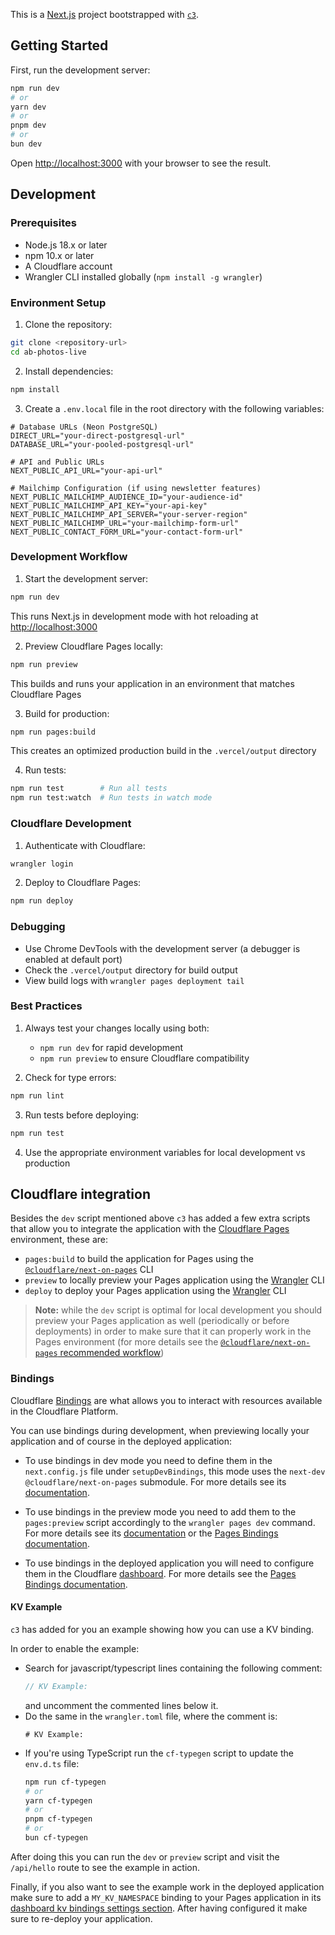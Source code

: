 This is a [Next.js](https://nextjs.org/) project bootstrapped with [`c3`](https://developers.cloudflare.com/pages/get-started/c3).

## Getting Started

First, run the development server:

```bash
npm run dev
# or
yarn dev
# or
pnpm dev
# or
bun dev
```

Open [http://localhost:3000](http://localhost:3000) with your browser to see the result.

## Development

### Prerequisites

- Node.js 18.x or later
- npm 10.x or later
- A Cloudflare account
- Wrangler CLI installed globally (`npm install -g wrangler`)

### Environment Setup

1. Clone the repository:
```bash
git clone <repository-url>
cd ab-photos-live
```

2. Install dependencies:
```bash
npm install
```

3. Create a `.env.local` file in the root directory with the following variables:
```env
# Database URLs (Neon PostgreSQL)
DIRECT_URL="your-direct-postgresql-url"
DATABASE_URL="your-pooled-postgresql-url"

# API and Public URLs
NEXT_PUBLIC_API_URL="your-api-url"

# Mailchimp Configuration (if using newsletter features)
NEXT_PUBLIC_MAILCHIMP_AUDIENCE_ID="your-audience-id"
NEXT_PUBLIC_MAILCHIMP_API_KEY="your-api-key"
NEXT_PUBLIC_MAILCHIMP_API_SERVER="your-server-region"
NEXT_PUBLIC_MAILCHIMP_URL="your-mailchimp-form-url"
NEXT_PUBLIC_CONTACT_FORM_URL="your-contact-form-url"
```

### Development Workflow

1. Start the development server:
```bash
npm run dev
```
This runs Next.js in development mode with hot reloading at [http://localhost:3000](http://localhost:3000)

2. Preview Cloudflare Pages locally:
```bash
npm run preview
```
This builds and runs your application in an environment that matches Cloudflare Pages

3. Build for production:
```bash
npm run pages:build
```
This creates an optimized production build in the `.vercel/output` directory

4. Run tests:
```bash
npm run test        # Run all tests
npm run test:watch  # Run tests in watch mode
```

### Cloudflare Development

1. Authenticate with Cloudflare:
```bash
wrangler login
```

2. Deploy to Cloudflare Pages:
```bash
npm run deploy
```

### Debugging

- Use Chrome DevTools with the development server (a debugger is enabled at default port)
- Check the `.vercel/output` directory for build output
- View build logs with `wrangler pages deployment tail`

### Best Practices

1. Always test your changes locally using both:
   - `npm run dev` for rapid development
   - `npm run preview` to ensure Cloudflare compatibility

2. Check for type errors:
```bash
npm run lint
```

3. Run tests before deploying:
```bash
npm run test
```

4. Use the appropriate environment variables for local development vs production

## Cloudflare integration

Besides the `dev` script mentioned above `c3` has added a few extra scripts that allow you to integrate the application with the [Cloudflare Pages](https://pages.cloudflare.com/) environment, these are:
  - `pages:build` to build the application for Pages using the [`@cloudflare/next-on-pages`](https://github.com/cloudflare/next-on-pages) CLI
  - `preview` to locally preview your Pages application using the [Wrangler](https://developers.cloudflare.com/workers/wrangler/) CLI
  - `deploy` to deploy your Pages application using the [Wrangler](https://developers.cloudflare.com/workers/wrangler/) CLI

> __Note:__ while the `dev` script is optimal for local development you should preview your Pages application as well (periodically or before deployments) in order to make sure that it can properly work in the Pages environment (for more details see the [`@cloudflare/next-on-pages` recommended workflow](https://github.com/cloudflare/next-on-pages/blob/05b6256/internal-packages/next-dev/README.md#recommended-workflow))

### Bindings

Cloudflare [Bindings](https://developers.cloudflare.com/pages/functions/bindings/) are what allows you to interact with resources available in the Cloudflare Platform.

You can use bindings during development, when previewing locally your application and of course in the deployed application:

- To use bindings in dev mode you need to define them in the `next.config.js` file under `setupDevBindings`, this mode uses the `next-dev` `@cloudflare/next-on-pages` submodule. For more details see its [documentation](https://github.com/cloudflare/next-on-pages/blob/05b6256/internal-packages/next-dev/README.md).

- To use bindings in the preview mode you need to add them to the `pages:preview` script accordingly to the `wrangler pages dev` command. For more details see its [documentation](https://developers.cloudflare.com/workers/wrangler/commands/#dev-1) or the [Pages Bindings documentation](https://developers.cloudflare.com/pages/functions/bindings/).

- To use bindings in the deployed application you will need to configure them in the Cloudflare [dashboard](https://dash.cloudflare.com/). For more details see the  [Pages Bindings documentation](https://developers.cloudflare.com/pages/functions/bindings/).

#### KV Example

`c3` has added for you an example showing how you can use a KV binding.

In order to enable the example:
- Search for javascript/typescript lines containing the following comment:
  ```ts
  // KV Example:
  ```
  and uncomment the commented lines below it.
- Do the same in the `wrangler.toml` file, where
  the comment is:
  ```
  # KV Example:
  ```
- If you're using TypeScript run the `cf-typegen` script to update the `env.d.ts` file:
  ```bash
  npm run cf-typegen
  # or
  yarn cf-typegen
  # or
  pnpm cf-typegen
  # or
  bun cf-typegen
  ```

After doing this you can run the `dev` or `preview` script and visit the `/api/hello` route to see the example in action.

Finally, if you also want to see the example work in the deployed application make sure to add a `MY_KV_NAMESPACE` binding to your Pages application in its [dashboard kv bindings settings section](https://dash.cloudflare.com/?to=/:account/pages/view/:pages-project/settings/functions#kv_namespace_bindings_section). After having configured it make sure to re-deploy your application.
